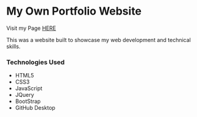 # My Own Portfolio Website

Visit my Page [HERE](https://dylantonthat.github.io)



This was a website built to showcase my web development and technical skills.



### Technologies Used

* HTML5
* CSS3
* JavaScript
* JQuery
* BootStrap
* GitHub Desktop


